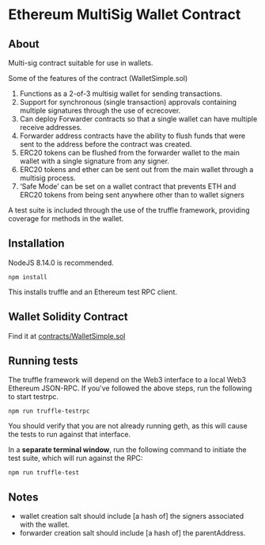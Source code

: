 # Ethereum MultiSig Wallet Contract

## About

Multi-sig contract suitable for use in wallets. 

Some of the features of the contract (WalletSimple.sol)

1. Functions as a 2-of-3 multisig wallet for sending transactions.
2. Support for synchronous (single transaction) approvals containing multiple signatures through the use of ecrecover.
3. Can deploy Forwarder contracts so that a single wallet can have multiple receive addresses. 
4. Forwarder address contracts have the ability to flush funds that were sent to the address before the contract was created.
5. ERC20 tokens can be flushed from the forwarder wallet to the main wallet with a single signature from any signer.
6. ERC20 tokens and ether can be sent out from the main wallet through a multisig process.
7. ‘Safe Mode’ can be set on a wallet contract that prevents ETH and ERC20 tokens from being sent anywhere other than to wallet signers


A test suite is included through the use of the truffle framework, providing coverage for methods in the wallet.

## Installation

NodeJS 8.14.0 is recommended.

```shell
npm install
```

This installs truffle and an Ethereum test RPC client.

## Wallet Solidity Contract

Find it at [contracts/WalletSimple.sol](contracts/WalletSimple.sol)

## Running tests

The truffle framework will depend on the Web3 interface to a local Web3 Ethereum JSON-RPC. If you've followed the above steps, run the following to start testrpc. 

```shell
npm run truffle-testrpc
```

You should verify that you are not already running geth, as this will cause the tests to run against that interface. 

In a **separate terminal window**, run the following command to initiate the test suite, which will run against the RPC:

```shell
npm run truffle-test
```

## Notes
- wallet creation salt should include [a hash of] the signers associated with the wallet. 
- forwarder creation salt should include [a hash of] the parentAddress.
